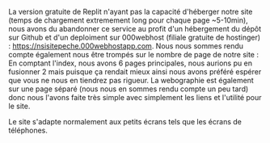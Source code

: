 La version gratuite de Replit n'ayant pas la capacité d'héberger notre site (temps de chargement extremement long pour chaque page ~5-10min), nous avons du abandonner ce service au profit d'un hébergement du dépôt sur Github et d'un deploiment sur 000webhost (filiale gratuite de hostinger) : https://nsisitepeche.000webhostapp.com. Nous nous sommes rendu compte également nous être trompés sur le nombre de page de notre site : En comptant l'index, nous avons 6 pages principales, nous aurions pu en fusionner 2 mais puisque ça rendait mieux ainsi nous avons préféré espérer que vous ne nous en tiendrez pas rigueur. La webographie est également sur une page séparé (nous nous en sommes rendu compte un peu tard) donc nous l'avons faite très simple avec simplement les liens et l'utilité pour le site.

Le site s'adapte normalement aux petits écrans tels que les écrans de téléphones.